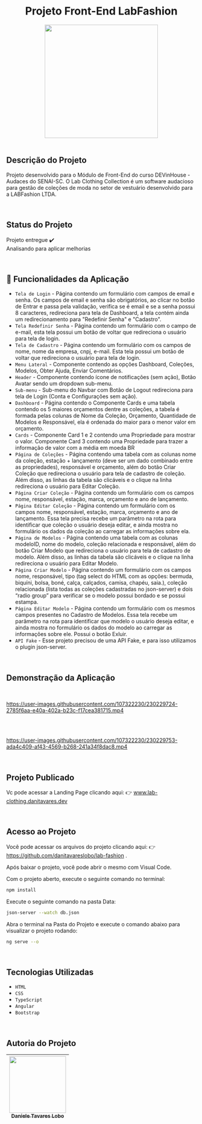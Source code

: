 <h1  align="center"> Projeto Front-End LabFashion</h1>
<div align="center">

<img src="https://github.com/danitavareslobo/lab-fashion/assets/107322230/c767b6f3-a345-45d9-af20-a6b3504f06d8" width= 300>
 
</div>
<br>

## Descrição do Projeto

Projeto desenvolvido para o Módulo de Front-End do curso DEVinHouse - Audaces do SENAI-SC. O Lab Clothing Collection é um software audacioso para gestão de coleções de moda no setor de vestuário desenvolvido para a LABFashion LTDA.

<br> 


## Status do Projeto

 Projeto entregue  :heavy_check_mark:
 <br>Analisando para aplicar melhorias

<br>
 
 
## :hammer: Funcionalidades da Aplicação

- `Tela de Login` - Página contendo um formulário com campos de email e senha. Os campos de email e senha são obrigatórios, ao clicar no botão de Entrar e passa pela validação, verifica se é email e se a senha possui 8 caracteres, redireciona para tela de Dashboard, a tela contém ainda um redirecionamento para "Redefinir Senha" e "Cadastro".
- `Tela Redefinir Senha` - Página contendo um formulário com o campo de e-mail, esta tela possui um botão de voltar que redireciona o usuário para tela de login.
- `Tela de Cadastro` - Página contendo um formulário com os campos de nome, nome da empresa, cnpj, e-mail. Esta tela possui um botão de voltar que redireciona o usuário para tela de login.
- `Menu Lateral` - Componente contendo as opções Dashboard, Coleções, Modelos, Obter Ajuda, Enviar Comentários. 
- `Header` - Componente contendo ícone de notificações (sem ação), Botão Avatar sendo um dropdown sub-menu.
- `Sub-menu` - Sub-menu do Navbar com Botão de Logout redireciona para tela de Login (Conta e Configurações sem ação).
- `Dashboard` - Página contendo o Componente Cards e uma tabela contendo os 5 maiores orçamentos dentre as coleções, a tabela é formada pelas colunas de Nome da Coleção, Orçamento, Quantidade de Modelos e Responsável, ela é ordenada do maior para o menor valor em orçamento.
- `Cards` - Componente Card 1 e 2 contendo uma Propriedade para mostrar o valor. Componente Card 3 contendo uma Propriedade para trazer a informação de valor com a média em moeda BR
- `Página de Coleções` - Página contendo uma tabela com as colunas nome da coleção, estação + lançamento (deve ser um dado combinado entre as propriedades), responsável e orçamento, além do botão Criar Coleção que redireciona o usuário para tela de cadastro de coleção. Além disso, as linhas da tabela são clicáveis e o clique na linha redireciona o usuário para Editar Coleção.
- `Página Criar Coleção` - Página contendo um formulário com os campos nome, responsável, estação, marca, orçamento e ano de lançamento. 
- `Página Editar Coleção` - Página contendo um formulário com os campos nome, responsável, estação, marca, orçamento e ano de lançamento. Essa tela precisa recebe um parâmetro na rota para identificar que coleção o usuário deseja editar, e ainda mostra no formulário os dados da coleção ao carregar as informações sobre ela.
- `Página de Modelos` - Página contendo uma tabela com as colunas modeloID, nome do modelo, coleção relacionada e responsável, além do botão Criar Modelo que redireciona o usuário para tela de cadastro de modelo. Além disso, as linhas da tabela são clicáveis e o clique na linha redireciona o usuário para Editar Modelo.
- `Página Criar Modelo` - Página contendo um formulário com os campos nome, responsável, tipo (tag select do HTML com as opções: bermuda, biquíni, bolsa, boné, calça, calçados, camisa, chapéu, saia.), coleção relacionada (lista todas as coleções cadastradas no json-server) e dois “radio group” para verificar se o modelo possui bordado e se possui estampa.
- `Página Editar Modelo` - Página contendo um formulário com os mesmos campos presentes no Cadastro de Modelos. Essa tela recebe um parâmetro na rota para identificar que modelo o usuário deseja editar, e ainda mostra no formulário os dados do modelo ao carregar as informações sobre ele. Possui o botão Exluir.
- `API Fake` - Esse projeto precisou de uma API Fake, e para isso utilizamos o plugin json-server.

<br>


## Demonstração da Aplicação

<br>


https://user-images.githubusercontent.com/107322230/230229724-2785f6aa-e40a-402a-b23c-f17cea381715.mp4

<br>
<br>


https://user-images.githubusercontent.com/107322230/230229753-ada4c409-af43-4569-b268-241a34f8dac8.mp4


<br>

## Projeto Publicado

Vc pode acessar a Landing Page clicando aqui: :point_right: www.lab-clothing.danitavares.dev

<br>


## Acesso ao Projeto

Você pode acessar os arquivos do projeto clicando aqui: :point_right:  https://github.com/danitavareslobo/lab-fashion . 

Após baixar o projeto, você pode abrir o mesmo com Visual Code. 

Com o projeto aberto, execute o seguinte comando no terminal:

```sh
npm install
```

Execute o seguinte comando na pasta Data:

```sh
json-server --watch db.json
```

Abra o terminal na Pasta do Projeto e execute o comando abaixo para visualizar o projeto rodando:

```sh
ng serve --o
```

<br>


## Tecnologias Utilizadas
- `HTML`
- `CSS`
- `TypeScript`
- `Angular`
- `Bootstrap`

<br>


## Autoria do Projeto

| [<img src="https://user-images.githubusercontent.com/107322230/230226213-2a6c2774-cace-453a-b78c-9bd57fe045a5.jpg" width= 150><br><sub>Daniele Tavares Lobo</sub>](https://github.com/danitavareslobo) |
| :----: |
